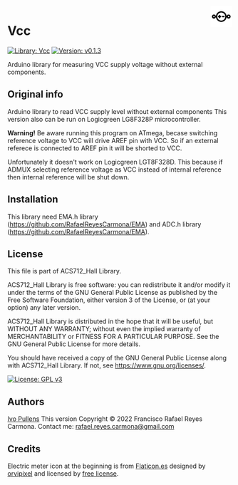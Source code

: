 <img src="img/voltaje.png" width=48 height=48 align="right">

# Vcc #
[![Library: Vcc](https://img.shields.io/badge/Library-Vcc-red?style=for-the-badge&logo=Arduino)](README.md)
[![Version: v0.1.3](https://img.shields.io/badge/Version-v0.1.3-blue?style=for-the-badge&logo=v)]()

Arduino library for measuring VCC supply voltage without external components.

## Original info ##

Arduino library to read VCC supply level without external components
This version also can be run on Logicgreen LG8F328P microcontroller.

<b>Warning!</b> Be aware running this program on ATmega, becase switching reference voltage to VCC will drive AREF pin with VCC. So if an external referece is connected to AREF pin it will be shorted to VCC.

Unfortunately it doesn't work on Logicgreen LGT8F328D. This because if ADMUX selecting reference voltage as VCC instead of internal reference then internal reference will be shut down.

## Installation ##
This library need EMA.h library (https://github.com/RafaelReyesCarmona/EMA) and ADC.h library (https://github.com/RafaelReyesCarmona/EMA). 

## License ##

This file is part of ACS712_Hall Library.

ACS712_Hall Library is free software: you can redistribute it and/or modify it under the terms of the GNU General Public License as published by the Free Software Foundation, either version 3 of the License, or (at your option) any later version.

ACS712_Hall Library is distributed in the hope that it will be useful, but WITHOUT ANY WARRANTY; without even the implied warranty of MERCHANTABILITY or FITNESS FOR A PARTICULAR PURPOSE.  See the GNU General Public License for more details.

You should have received a copy of the GNU General Public License along with ACS712_Hall Library.  If not, see <https://www.gnu.org/licenses/>.

[![License: GPL v3](https://img.shields.io/badge/License-GPLv3-blue.svg)](LICENSE)

## Authors ##
[Ivo Pullens](https://github.com/Yveaux/Arduino_Vcc)
This version Copyright © 2022 Francisco Rafael Reyes Carmona.
Contact me: rafael.reyes.carmona@gmail.com

## Credits ##

Electric meter icon at the beginning is from [Flaticon.es](https://www.flaticon.es) designed by [orvipixel](https://www.flaticon.es/autores/orvipixel)
and licensed by [free license](img/license.pdf).
